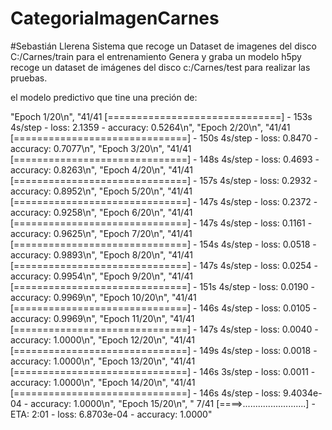 # CategoriaImagenCarnes
#Sebastián Llerena
Sistema que recoge un Dataset de imagenes del disco C:/Carnes/train para el entrenamiento
Genera y graba un modelo h5py
recoge un dataset de imágenes del disco c:/Carnes/test para realizar las pruebas.

el modelo predictivo que tine una preción de:

"Epoch 1/20\n",
            "41/41 [==============================] - 153s 4s/step - loss: 2.1359 - accuracy: 0.5264\n",
            "Epoch 2/20\n",
            "41/41 [==============================] - 150s 4s/step - loss: 0.8470 - accuracy: 0.7077\n",
            "Epoch 3/20\n",
            "41/41 [==============================] - 148s 4s/step - loss: 0.4693 - accuracy: 0.8263\n",
            "Epoch 4/20\n",
            "41/41 [==============================] - 157s 4s/step - loss: 0.2932 - accuracy: 0.8952\n",
            "Epoch 5/20\n",
            "41/41 [==============================] - 147s 4s/step - loss: 0.2372 - accuracy: 0.9258\n",
            "Epoch 6/20\n",
            "41/41 [==============================] - 147s 4s/step - loss: 0.1161 - accuracy: 0.9625\n",
            "Epoch 7/20\n",
            "41/41 [==============================] - 154s 4s/step - loss: 0.0518 - accuracy: 0.9893\n",
            "Epoch 8/20\n",
            "41/41 [==============================] - 147s 4s/step - loss: 0.0254 - accuracy: 0.9954\n",
            "Epoch 9/20\n",
            "41/41 [==============================] - 151s 4s/step - loss: 0.0190 - accuracy: 0.9969\n",
            "Epoch 10/20\n",
            "41/41 [==============================] - 146s 4s/step - loss: 0.0105 - accuracy: 0.9969\n",
            "Epoch 11/20\n",
            "41/41 [==============================] - 147s 4s/step - loss: 0.0040 - accuracy: 1.0000\n",
            "Epoch 12/20\n",
            "41/41 [==============================] - 149s 4s/step - loss: 0.0018 - accuracy: 1.0000\n",
            "Epoch 13/20\n",
            "41/41 [==============================] - 146s 3s/step - loss: 0.0011 - accuracy: 1.0000\n",
            "Epoch 14/20\n",
            "41/41 [==============================] - 146s 4s/step - loss: 9.4034e-04 - accuracy: 1.0000\n",
            "Epoch 15/20\n",
            " 7/41 [====>.........................] - ETA: 2:01 - loss: 6.8703e-04 - accuracy: 1.0000"



            
